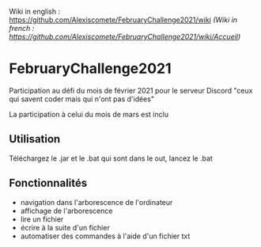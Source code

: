 Wiki in english : https://github.com/Alexiscomete/FebruaryChallenge2021/wiki
*(Wiki in french : https://github.com/Alexiscomete/FebruaryChallenge2021/wiki/Accueil)*

# FebruaryChallenge2021
Participation au défi du mois de février 2021 pour le serveur Discord "ceux qui savent coder mais qui n'ont pas d'idées"

La participation à celui du mois de mars est inclu
## Utilisation
Téléchargez le .jar et le .bat qui sont dans le out, lancez le .bat
## Fonctionnalités
- navigation dans l'arborescence de l'ordinateur 
- affichage de l'arborescence 
- lire un fichier 
- écrire à la suite d'un fichier 
- automatiser des commandes à l'aide d'un fichier txt
